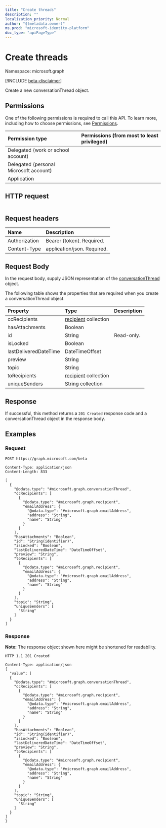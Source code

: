 ```yaml
---
title: "Create threads"
description: ""
localization_priority: Normal
author: "$(metadata.owner)"
ms.prod: "microsoft-identity-platform"
doc_type: "apiPageType"
---
```


# Create threads

Namespace: microsoft.graph

[!INCLUDE [beta-disclaimer](../../includes/beta-disclaimer.md)]

Create a new conversationThread object.

## Permissions

One of the following permissions is required to call this API. To learn more, including how to choose permissions, see [Permissions](/graph/permissions-reference).

| Permission type                        | Permissions (from most to least privileged) |
| :------------------------------------- | :------------------------------------------ |
| Delegated (work or school account)     |                                             |
| Delegated (personal Microsoft account) |                                             |
| Application                            |                                             |

## HTTP request

<!-- {
  "blockType": "ignored"
}
-->

```http

```

## Request headers

| Name          | Description                 |
| :------------ | :-------------------------- |
| Authorization | Bearer {token}. Required.   |
| Content-Type  | application/json. Required. |

## Request Body

In the request body, supply JSON representation of the [conversationThread](../resources/-conversationthread.md) object.

<!-- Actions and Functions -->

<!-- CRUD Methods -->

The following table shows the properties that are required when you create a conversationThread object.

| Property              | Type                                              | Description |
| :-------------------- | :------------------------------------------------ | :---------- |
| ccRecipients          | [recipient](../resources/recipient.md) collection |             |
| hasAttachments        | Boolean                                           |             |
| id                    | String                                            | Read-only.  |
| isLocked              | Boolean                                           |             |
| lastDeliveredDateTime | DateTimeOffset                                    |             |
| preview               | String                                            |             |
| topic                 | String                                            |             |
| toRecipients          | [recipient](../resources/recipient.md) collection |             |
| uniqueSenders         | String collection                                 |             |

## Response

If successful, this method returns a `201 Created` response code and a conversationThread object in the response body.

## Examples

### Request

<!-- {
  "blockType": "request",
  "name": "create_threads"
}
-->

```http
POST https://graph.microsoft.com/beta

Content-Type: application/json
Content-Length: 833

[
  {
    "@odata.type": "#microsoft.graph.conversationThread",
    "ccRecipients": [
      {
        "@odata.type": "#microsoft.graph.recipient",
        "emailAddress": {
          "@odata.type": "#microsoft.graph.emailAddress",
          "address": "String",
          "name": "String"
        }
      }
    ],
    "hasAttachments": "Boolean",
    "id": "String(identifier)",
    "isLocked": "Boolean",
    "lastDeliveredDateTime": "DateTimeOffset",
    "preview": "String",
    "toRecipients": [
      {
        "@odata.type": "#microsoft.graph.recipient",
        "emailAddress": {
          "@odata.type": "#microsoft.graph.emailAddress",
          "address": "String",
          "name": "String"
        }
      }
    ],
    "topic": "String",
    "uniqueSenders": [
      "String"
    ]
  }
]

```

### Response

**Note:** The response object shown here might be shortened for readability.

<!-- {
  "blockType": "response",
  "truncated": true,
  "@odata.type": "$(this.ReturnTypeFullName)"
}
-->

```http
HTTP 1.1 201 Created

Content-Type: application/json
{
  "value": [
  {
    "@odata.type": "#microsoft.graph.conversationThread",
    "ccRecipients": [
      {
        "@odata.type": "#microsoft.graph.recipient",
        "emailAddress": {
          "@odata.type": "#microsoft.graph.emailAddress",
          "address": "String",
          "name": "String"
        }
      }
    ],
    "hasAttachments": "Boolean",
    "id": "String(identifier)",
    "isLocked": "Boolean",
    "lastDeliveredDateTime": "DateTimeOffset",
    "preview": "String",
    "toRecipients": [
      {
        "@odata.type": "#microsoft.graph.recipient",
        "emailAddress": {
          "@odata.type": "#microsoft.graph.emailAddress",
          "address": "String",
          "name": "String"
        }
      }
    ],
    "topic": "String",
    "uniqueSenders": [
      "String"
    ]
  }
]
}

```

